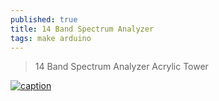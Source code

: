 ```yaml
---
published: true
title: 14 Band Spectrum Analyzer
tags: make arduino
---
```

> 14 Band Spectrum Analyzer Acrylic Tower

[![caption](https://img.youtube.com/vi/GtKIkkLkrwU/0.jpg)](https://www.youtube.com/watch?v=GtKIkkLkrwU)